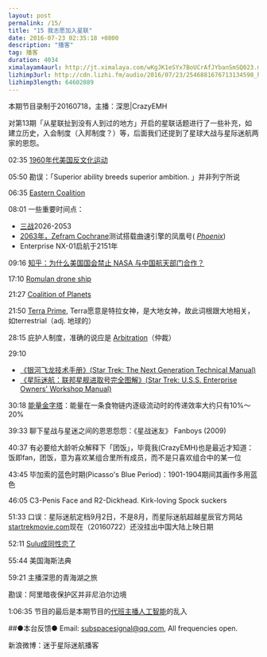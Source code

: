 ```yaml
---
layout: post
permalink: /15/
title: "15 我志愿加入星联"
date: 2016-07-23 02:35:18 +0800
description: "播客"
tag: 播客 
duration: 4034
ximalayam4aurl: http://jt.ximalaya.com/wKgJK1eSYx7BoUCrAfJYbanSmSQ023.m4a?channel=rss&album_id=3135361&track_id=18862849&uid=6418191&jt=http://audio.xmcdn.com/group19/M00/44/4D/wKgJK1eSYx7BoUCrAfJYbanSmSQ023.m4a
lizhimp3url: http://cdn.lizhi.fm/audio/2016/07/23/2546881676713134598_hd.mp3
lizhimp3length: 64602089
---   
```


本期节目录制于20160718，主播：深思\|CrazyEMH

对第13期「从星联扯到没有人到过的地方」开启的星联话题进行了一些补充，如建立历史，入会制度（入邦制度？）等，后面我们还提到了星球大战与星际迷航两家的恩怨。

02:35 [1960年代美国反文化运动](https://en.wikipedia.org/wiki/Counterculture_of_the_1960s)

05:50 勘误：「Superior ability breeds superior ambition. 」并非列宁所说

06:35 [Eastern Coalition](http://memory-alpha.wikia.com/wiki/Eastern_Coalition)

08:01 一些重要时间点：
* [三战](http://memory-alpha.wikia.com/wiki/World_War_III)2026-2053
* [2063年，Zefram Cochrane](http://memory-alpha.wikia.com/wiki/Zefram_Cochrane)测试搭载曲速引擎的凤凰号( [_Phoenix_](http://memory-alpha.wikia.com/wiki/Phoenix))
* Enterprise NX-01启航于2151年

09:16 [知乎：为什么美国国会禁止 NASA 与中国航天部门合作？](https://www.zhihu.com/question/39428833)

17:10 [Romulan drone ship](http://memory-alpha.wikia.com/wiki/Romulan_drone_ship)

21:27 [Coalition of Planets](http://memory-alpha.wikia.com/wiki/Coalition_of_Planets)

21:50 [Terra Prime](http://memory-alpha.wikia.com/wiki/Terra_Prime), Terra愿意是特拉女神，是大地女神，故此词根跟大地相关，如terrestrial（adj. 地球的）

28:15 庇护人制度，准确的说应是 [Arbitration](http://memory-alpha.wikia.com/wiki/Arbitration)（仲裁）

29:10 
* [《银河飞龙技术手册》(Star Trek: The Next Generation Technical Manual)](https://www.amazon.com/Star-Trek-Next-Generation-Technical/dp/0671704273)
* [《星际迷航：联邦星舰进取号完全图解》(Star Trek: U.S.S. Enterprise Owners&#39; Workshop Manual)](https://www.amazon.com/Star-Trek-U-S-S-Enterprise-Haynes/dp/1451621299)

30:18 [能量金字塔](http://baike.baidu.com/view/824192.htm)：能量在一条食物链内逐级流动时的传递效率大约只有10%～20%

39:33 聊下星战与星迷之间的恩恩怨怨：《星战迷友》 Fanboys (2009)

40:37 有必要给大龄听众解释下「团饭」，毕竟我(CrazyEMH)也是最近才知道：饭即fan，团饭，意为喜欢某组合里所有成员，而不是只喜欢组合中的某一位

43:45 毕加索的蓝色时期(Picasso&#39;s Blue Period)：1901-1904期间其画作多用蓝色

46:05 C3-Penis Face and R2-Dickhead. Kirk-loving Spock suckers

51:33 口误：星际迷航定档9月2日，不是8月，而星际迷航超越星辰官方网站[startrekmovie.com](http://www.startrekmovie.com/_apps/releasedates/release-dates.html)现在（20160722）还没挂出中国大陆上映日期

52:11 [Sulu成同性恋了](http://www.hollywoodreporter.com/news/george-takei-reacts-gay-sulu-909154)

55:44 美国海斯法典

59:21 主播深思的青海湖之旅

勘误：阿里暗夜保护区并非尼泊尔边境

1:06:35 节目的最后是本期节目的[代班主播人工智能](http://www.oddcast.com/home/demos/tts/tts_example.php?sitepal)的乱入

##●本台反馈●
Email: [subspacesignal@qq.com](mailto:subspacesignal@qq.com), All frequencies open.

新浪微博：迷于星际迷航播客